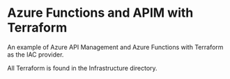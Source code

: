 # Azure Functions and APIM with Terraform

An example of Azure API Management and Azure Functions with Terraform as the IAC provider.

All Terraform is found in the Infrastructure directory.